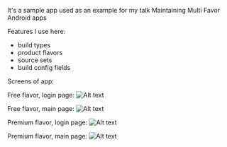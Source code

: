 It's a sample app used as an example for my talk Maintaining Multi Favor Android apps

Features I use here:
- build types
- product flavors
- source sets
- build config fields


Screens of app:

Free flavor, login page:
![Alt text](https://github.com/bkraszewski/MultiFlavorDemo/blob/master/art/free_login.png "Free Login Page")

Free flavor, main page:
![Alt text](https://github.com/bkraszewski/MultiFlavorDemo/blob/master/art/free_main.png "Free Login Page")

Premium flavor, login page:
![Alt text](https://github.com/bkraszewski/MultiFlavorDemo/blob/master/art/premium_login.png "Free Login Page")

Premium flavor, main page:
![Alt text](https://github.com/bkraszewski/MultiFlavorDemo/blob/master/art/premium_main.png "Free Login Page")

